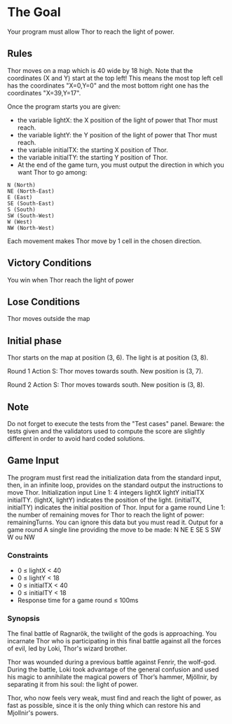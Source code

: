# The Goal

Your program must allow Thor to reach the light of power.

## Rules

Thor moves on a map which is 40 wide by 18 high. Note that the coordinates (X and Y) start at the top left! This means the most top left cell has the coordinates "X=0,Y=0" and the most bottom right one has the coordinates "X=39,Y=17".

Once the program starts you are given:
* the variable lightX: the X position of the light of power that Thor must reach.
* the variable lightY: the Y position of the light of power that Thor must reach.
* the variable initialTX: the starting X position of Thor.
* the variable initialTY: the starting Y position of Thor.
* At the end of the game turn, you must output the direction in which you want Thor to go among:

```	
N (North)
NE (North-East)
E (East)
SE (South-East)
S (South)
SW (South-West)
W (West)
NW (North-West)
```

Each movement makes Thor move by 1 cell in the chosen direction. 
 
## Victory Conditions
You win when Thor reach the light of power
 
## Lose Conditions
Thor moves outside the map

## Initial phase
Thor starts on the map at position (3, 6). The light is at position (3, 8).

Round 1
Action S: Thor moves towards south.
New position is (3, 7).

Round 2
Action S: Thor moves towards south.
New position is (3, 8).

## Note

Do not forget to execute the tests from the "Test cases" panel.
Beware: the tests given and the validators used to compute the score are slightly different in order to avoid hard coded solutions.

## Game Input

The program must first read the initialization data from the standard input, then, in an infinite loop, provides on the standard output the instructions to move Thor.
Initialization input
Line 1: 4 integers lightX lightY initialTX initialTY. (lightX, lightY) indicates the position of the light. (initialTX, initialTY) indicates the initial position of Thor.
Input for a game round
Line 1: the number of remaining moves for Thor to reach the light of power: remainingTurns. You can ignore this data but you must read it.
Output for a game round
A single line providing the move to be made: N NE E SE S SW W ou NW

### Constraints

* 0 ≤ lightX < 40
* 0 ≤ lightY < 18
* 0 ≤ initialTX < 40
* 0 ≤ initialTY < 18
* Response time for a game round ≤ 100ms

### Synopsis

The final battle of Ragnarök, the twilight of the gods is approaching. You incarnate Thor who is participating in this final battle against all the forces of evil, led by Loki, Thor's wizard brother.

Thor was wounded during a previous battle against Fenrir, the wolf-god. During the battle, Loki took advantage of the general confusion and used his magic to annihilate the magical powers of Thor’s hammer, Mjöllnir, by separating it from his soul: the light of power.

Thor, who now feels very weak, must find and reach the light of power, as fast as possible, since it is the only thing which can restore his and Mjollnir's powers.